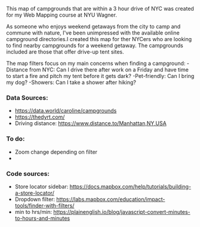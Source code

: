 This map of campgrounds that are within a 3 hour drive of NYC was created for my Web Mapping course at NYU Wagner.

As someone who enjoys weekend getaways from the city to camp and commune with nature, I've been unimpressed with the available online campground directories.I created this map for ther NYCers who are looking to find nearby campgrounds for a weekend getaway. The campgrounds included are those that offer drive-up tent sites.

The map filters focus on my main concerns when finding a campground:
-Distance from NYC: Can I drive there after work on a Friday and have time to start a fire and pitch my tent before it gets dark?
-Pet-friendly: Can I bring my dog?
-Showers: Can I take a shower after hiking?


### Data Sources: 
- https://data.world/caroline/campgrounds
- https://thedyrt.com/
- Driving distance: https://www.distance.to/Manhattan,NY,USA

### To do:
- Zoom change depending on filter
-

### Code sources:
- Store locator sidebar: https://docs.mapbox.com/help/tutorials/building-a-store-locator/
- Dropdown filter: https://labs.mapbox.com/education/impact-tools/finder-with-filters/
- min to hrs/min: https://plainenglish.io/blog/javascript-convert-minutes-to-hours-and-minutes